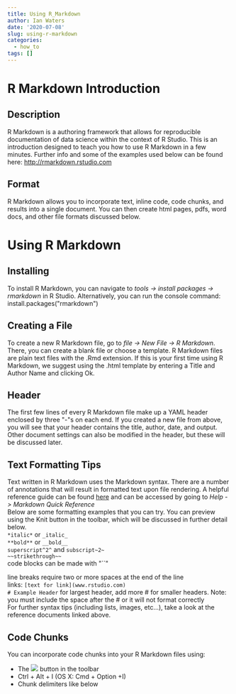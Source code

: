```yaml
---
title: Using R_Markdown
author: Ian Waters
date: '2020-07-08'
slug: using-r-markdown
categories:
  - how_to
tags: []
---
```



# R Markdown Introduction


## Description
R Markdown is a authoring framework that allows for reproducible documentation of data science within the context of R Studio. This is an introduction designed to teach you how to use R Markdown in a few minutes. Further info and some of the examples used below can be found here: http://rmarkdown.rstudio.com

## Format 
R Markdown allows you to incorporate text, inline code, code chunks, and results into a single document. You can then create html pages, pdfs, word docs, and other file formats discussed below. 


# Using R Markdown


## Installing 
To install R Markdown, you can navigate to *tools -> install packages -> rmarkdown* in R Studio. Alternatively, you can run the console command: install.packages("rmarkdown")

## Creating a File
To create a new R Markdown file, go to *file -> New File -> R Markdown*. There, you can create a blank file or choose a template. R Markdown files are plain text files with the .Rmd extension. If this is your first time using R Markdown, we suggest using the .html template by entering a Title and Author Name and clicking Ok. 

## Header
The first few lines of every R Markdown file make up a YAML header enclosed by three "-"s on each end. If you created a new file from above, you will see that your header contains the title, author, date, and output. Other document settings can also be modified in the header, but these will be discussed later. 

## Text Formatting Tips
Text written in R Markdown uses the Markdown syntax. There are a number of annotations that will result in formatted text upon file rendering. A helpful reference guide can be found [here](https://rstudio.com/wp-content/uploads/2015/03/rmarkdown-reference.pdf) and can be accessed by going to *Help -> Markdown Quick Reference*  
Below are some formatting examples that you can try. You can preview using the Knit button in the toolbar, which will be discussed in further detail below.    
`*italic*` or `_italic_`  
`**bold**` or `__bold__`  
`superscript^2^` and `subscript~2~`  
`~~strikethrough~~`  
code blocks can be made with "``"  

line breaks require two or more spaces at the end of the line  
links: `[text for link](www.rstudio.com)`  
`# Example Header` for largest header, add more # for smaller headers. Note: you must include the space after the # or it will not format correctly  
For further syntax tips (including lists, images, etc...), take a look at the reference documents linked above.  

## Code Chunks 
You can incorporate code chunks into your R Markdown files using:   
* The ![](https://d33wubrfki0l68.cloudfront.net/b8b19518e688e3ca1390e0a1588916f04908d33f/8a4dc/images/notebook-insert-chunk.png) button in the toolbar    
* Ctrl + Alt + I (OS X: Cmd + Option +I)  
* Chunk delimiters like below 


